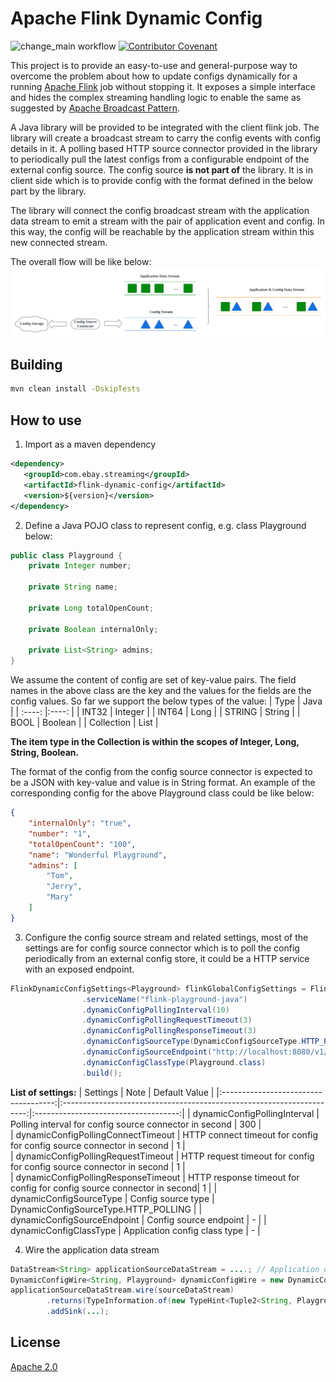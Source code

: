 # Apache Flink Dynamic Config
![change_main workflow](https://github.com/eBay/flink-dynamic-config/actions/workflows/change_main.yml/badge.svg)
[![Contributor Covenant](https://img.shields.io/badge/Contributor%20Covenant-2.1-4baaaa.svg)](https://www.contributor-covenant.org/version/2/1/code_of_conduct/)

This project is to provide an easy-to-use and general-purpose way to overcome the problem about how to update configs dynamically for a running [Apache Flink](https://flink.apache.org/) job without stopping it. It exposes a simple interface and hides the complex streaming handling logic to enable the same as 
suggested by [Apache Broadcast Pattern](https://flink.apache.org/2019/06/26/a-practical-guide-to-broadcast-state-in-apache-flink/).

A Java library will be provided to be integrated with the client flink job. The library will create a broadcast stream to carry the config events with config details in it. A polling based HTTP source connector provided in the library to periodically
pull the latest configs from a configurable endpoint of the external config source. The config source **is not part of** the library. It is in client side which is to provide config with the format defined in the below part by the library.

The library will connect the config broadcast stream with the application data stream to emit a
stream with the pair of application event and config. In this way, the config will be reachable by the application stream within this new connected
stream.

The overall flow will be like below:
![alt hello](./flink_dynamic_config.png)

## Building
```sh
mvn clean install -DskipTests
```

## How to use
1. Import as a maven dependency
```xml
<dependency>
   <groupId>com.ebay.streaming</groupId>
   <artifactId>flink-dynamic-config</artifactId>
   <version>${version}</version>
</dependency>
```
2. Define a Java POJO class to represent config, e.g. class Playground below:
```java
public class Playground {
    private Integer number;

    private String name;
   
    private Long totalOpenCount;

    private Boolean internalOnly;

    private List<String> admins;
}
```
We assume the content of config are set of key-value pairs. The field names in the above class are the key and the values for the fields are 
the config values. So far we support the below types of the value:
| Type         | Java      |
| :----:       |:----:     |
| INT32        | Integer   |
| INT64        | Long      |
| STRING       | String    |
| BOOL         | Boolean   |
| Collection   | List      |

**The item type in the Collection is within the scopes of Integer, Long, String, Boolean.**

The format of the config from the config source connector is expected to be a JSON with key-value and value is in String format.
An example of the corresponding config for the above Playground class could be like below:
```json
{
    "internalOnly": "true",
    "number": "1",
    "totalOpenCount": "100",
    "name": "Wonderful Playground",
    "admins": [
        "Tom",
        "Jerry",
        "Mary"
    ]
}
```

3. Configure the config source stream and related settings, most of the settings are for config source connector which is
to poll the config periodically from an external config store, it could be a HTTP service with an exposed endpoint.
```java
FlinkDynamicConfigSettings<Playground> flinkGlobalConfigSettings = FlinkDynamicConfigSettings.<Playground>builder()
                .serviceName("flink-playground-java")
                .dynamicConfigPollingInterval(10)
                .dynamicConfigPollingRequestTimeout(3)
                .dynamicConfigPollingResponseTimeout(3)
                .dynamicConfigSourceType(DynamicConfigSourceType.HTTP_POLLING)
                .dynamicConfigSourceEndpoint("http://localhost:8080/v1/configs")
                .dynamicConfigClassType(Playground.class)
                .build();
```
**List of settings:**
|               Settings               |                             Note                                      |               Default  Value         |
|:------------------------------------:|:---------------------------------------------------------------------:|:------------------------------------:|
|     dynamicConfigPollingInterval     |    Polling interval for config source connector in second             |                 300                  |  
|  dynamicConfigPollingConnectTimeout  | HTTP connect timeout for config for config source connector in second |                  1                   |  
|  dynamicConfigPollingRequestTimeout  | HTTP request timeout for config for config source connector in second |                  1                   |   
| dynamicConfigPollingResponseTimeout  | HTTP response timeout for config for config source connector in second|                  1                   |
|       dynamicConfigSourceType        |                      Config source type                               | DynamicConfigSourceType.HTTP_POLLING |
|     dynamicConfigSourceEndpoint      |                    Config source endpoint                             |                  -                   |
|        dynamicConfigClassType        |                Application config class type                          |                  -                   |

4. Wire the application data stream
```java
DataStream<String> applicationSourceDataStream = ....; // Application data stream
DynamicConfigWire<String, Playground> dynamicConfigWire = new DynamicConfigWire<>(flinkGlobalConfigSettings);
applicationSourceDataStream.wire(sourceDataStream)
        .returns(TypeInformation.of(new TypeHint<Tuple2<String, Playground>>(){}))
        .addSink(...);
```

## License
[Apache 2.0](https://www.apache.org/licenses/LICENSE-2.0)

